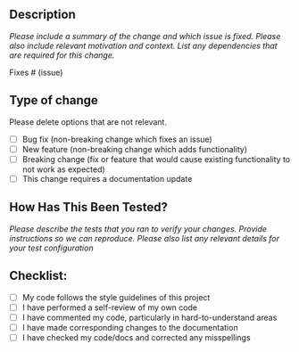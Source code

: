 ## Description

_Please include a summary of the change and which issue is fixed. Please also include relevant motivation and context. List any dependencies that are required for this change._

Fixes # (issue)

## Type of change

Please delete options that are not relevant.

- [ ] Bug fix (non-breaking change which fixes an issue)
- [ ] New feature (non-breaking change which adds functionality)
- [ ] Breaking change (fix or feature that would cause existing functionality to not work as expected)
- [ ] This change requires a documentation update

## How Has This Been Tested?

_Please describe the tests that you ran to verify your changes. Provide instructions so we can reproduce. Please also list any relevant details for your test configuration_

## Checklist:

- [ ] My code follows the style guidelines of this project
- [ ] I have performed a self-review of my own code
- [ ] I have commented my code, particularly in hard-to-understand areas
- [ ] I have made corresponding changes to the documentation
- [ ] I have checked my code/docs and corrected any misspellings
